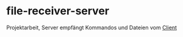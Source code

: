 # file-receiver-server
Projektarbeit, Server empfängt Kommandos und Dateien vom [Client](https://github.com/mahtt/eclipse-plugin-file-sender)
